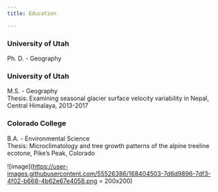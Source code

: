 ```yaml
--- 
title: Education

---
```


<h3> University of Utah </h3>
Ph. D. - Geography

<h3> University of Utah </h3>
M.S. - Geography </br>
Thesis: Examining seasonal glacier surface velocity variability in Nepal, Central Himalaya, 2013-2017

<h3> Colorado College </h3>
B.A. - Environmental Science </br>
Thesis: Microclimatology and tree growth patterns of the alpine treeline ecotone, Pike’s Peak, Colorado

![image](https://user-images.githubusercontent.com/55526386/168404503-7d6d9896-7df3-4f02-b668-4b62e67e4058.png = 200x200)

